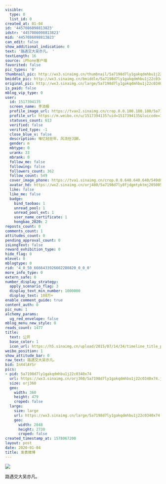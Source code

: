```yaml
---
visible:
  type: 0
  list_id: 0
created_at: 01-04
id: '4457086098813823'
idstr: '4457086098813823'
mid: '4457086098813823'
can_edit: false
show_additional_indication: 0
text: '路遇交大吴亦凡。 '
textLength: 16
source: iPhone客户端
favorited: false
pic_types: '0'
thumbnail_pic: http://wx3.sinaimg.cn/thumbnail/5a7198d7ly1gakqdmhbu1j22c0340x74.jpg
bmiddle_pic: http://wx3.sinaimg.cn/bmiddle/5a7198d7ly1gakqdmhbu1j22c0340x74.jpg
original_pic: http://wx3.sinaimg.cn/large/5a7198d7ly1gakqdmhbu1j22c0340x74.jpg
is_paid: false
mblog_vip_type: 0
user:
  id: 1517394135
  screen_name: 李消极
  profile_image_url: https://tvax2.sinaimg.cn/crop.0.0.180.180.180/5a7198d7ly8fjdgmtyktmj20500500so.jpg?KID=imgbed,tva&Expires=1606399217&ssig=mm5qVT9M2D
  profile_url: https://m.weibo.cn/u/1517394135?uid=1517394135&luicode=10000011&lfid=2304131517394135_-_WEIBO_SECOND_PROFILE_WEIBO
  statuses_count: 613
  verified: false
  verified_type: -1
  close_blue_v: false
  description: 唯忆轻狂年，风流任沉醉。
  gender: m
  mbtype: 0
  urank: 33
  mbrank: 0
  follow_me: false
  following: false
  followers_count: 362
  follow_count: 549
  cover_image_phone: https://tva1.sinaimg.cn/crop.0.0.640.640.640/549d0121tw1egm1kjly3jj20hs0hsq4f.jpg
  avatar_hd: https://wx2.sinaimg.cn/orj480/5a7198d7ly8fjdgmtyktmj20500500so.jpg
  like: false
  like_me: false
  badge:
    bind_taobao: 1
    unread_pool: 1
    unread_pool_ext: 1
    user_name_certificate: 1
    hongbao_2020: 2
reposts_count: 0
comments_count: 1
attitudes_count: 0
pending_approval_count: 0
isLongText: false
reward_exhibition_type: 0
hide_flag: 0
mlevel: 0
mblogtype: 0
rid: '4_0_50_6666433926602280820_0_0_0'
more_info_type: 0
extern_safe: 0
number_display_strategy:
  apply_scenario_flag: 3
  display_text_min_number: 1000000
  display_text: 100万+
enable_comment_guide: true
content_auth: 0
pic_num: 1
alchemy_params:
  ug_red_envelope: false
mblog_menu_new_style: 0
reads_count: 1477
title:
  text: 公开
  base_color: 1
  icon_url: https://h5.sinaimg.cn/upload/2015/07/14/34/timeline_title_public_default.png
weibo_position: 1
show_attitude_bar: 0
raw_text: 路遇交大吴亦凡。 ​​​
bid: InX4lAYSr
pics:
- pid: 5a7198d7ly1gakqdmhbu1j22c0340x74
  url: https://wx3.sinaimg.cn/orj360/5a7198d7ly1gakqdmhbu1j22c0340x74.jpg
  size: orj360
  geo:
    width: 360
    height: 479
    croped: false
  large:
    size: large
    url: https://wx3.sinaimg.cn/large/5a7198d7ly1gakqdmhbu1j22c0340x74.jpg
    geo:
      width: 2048
      height: 2730
      croped: false
created_timestamp_at: 1578067200
layout: post
date: 2020-01-04
title: 发表微博
---
```


![](https://image.baidu.com/search/down?url=http://wx3.sinaimg.cn/large/5a7198d7ly1gakqdmhbu1j22c0340x74.jpg)

路遇交大吴亦凡。 

